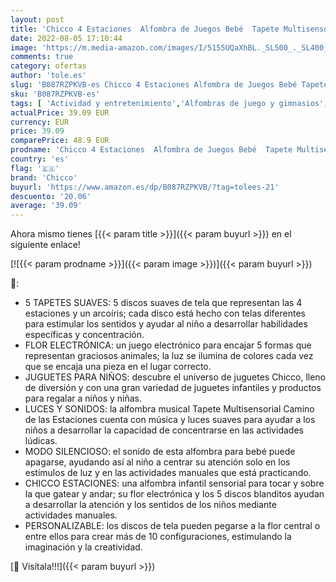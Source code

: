 ```yaml
---
layout: post
title: 'Chicco 4 Estaciones  Alfombra de Juegos Bebé  Tapete Multisensorial Electrónico y Formas con 5 Discos Blandos y Flor Central con Luz y Sonido – Juguetes Bebé 9+ Meses'
date: 2022-08-05 17:10:44
image: 'https://m.media-amazon.com/images/I/5155UQaXhBL._SL500_._SL400_.jpg'
comments: true
category: ofertas
author: 'tole.es'
slug: 'B087RZPKVB-es Chicco 4 Estaciones Alfombra de Juegos Bebé Tapete...'
sku: 'B087RZPKVB-es'
tags: [ 'Actividad y entretenimiento','Alfombras de juego y gimnasios','Bebé','bebé','chicco','🇪🇸', ]
actualPrice: 39.09 EUR
currency: EUR
price: 39.09
comparePrice: 48.9 EUR
prodname: 'Chicco 4 Estaciones  Alfombra de Juegos Bebé  Tapete Multisensorial Electrónico y Formas con 5 Discos Blandos y Flor Central con Luz y Sonido – Juguetes Bebé 9+ Meses'
country: 'es'
flag: '🇪🇸'
brand: 'Chicco'
buyurl: 'https://www.amazon.es/dp/B087RZPKVB/?tag=tolees-21'
descuento: '20.06'
average: '39.09'
---
```


Ahora mismo tienes [{{< param title >}}]({{< param buyurl >}}) en el siguiente enlace!

[![{{< param prodname >}}]({{< param image >}})]({{< param buyurl >}})

🔎:

- 5 TAPETES SUAVES: 5 discos suaves de tela que representan las 4 estaciones y un arcoíris; cada disco está hecho con telas diferentes para estimular los sentidos y ayudar al niño a desarrollar habilidades específicas y concentración.
- FLOR ELECTRÓNICA: un juego electrónico para encajar 5 formas que representan graciosos animales; la luz se ilumina de colores cada vez que se encaja una pieza en el lugar correcto.
- JUGUETES PARA NIÑOS: descubre el universo de juguetes Chicco, lleno de diversión y con una gran variedad de juguetes infantiles y productos para regalar a niños y niñas.
- LUCES Y SONIDOS: la alfombra musical Tapete Multisensorial Camino de las Estaciones cuenta con música y luces suaves para ayudar a los niños a desarrollar la capacidad de concentrarse en las actividades lúdicas.
- MODO SILENCIOSO: el sonido de esta alfombra para bebé puede apagarse, ayudando así al niño a centrar su atención solo en los estímulos de luz y en las actividades manuales que está practicando.
- CHICCO ESTACIONES: una alfombra infantil sensorial para tocar y sobre la que gatear y andar; su flor electrónica y los 5 discos blanditos ayudan a desarrollar la atención y los sentidos de los niños mediante actividades manuales.
- PERSONALIZABLE: los discos de tela pueden pegarse a la flor central o entre ellos para crear más de 10 configuraciones, estimulando la imaginación y la creatividad.

[🛒 Visítala!!!]({{< param buyurl >}})
